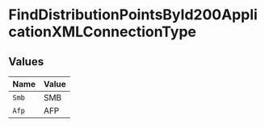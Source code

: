 # FindDistributionPointsById200ApplicationXMLConnectionType


## Values

| Name  | Value |
| ----- | ----- |
| `Smb` | SMB   |
| `Afp` | AFP   |